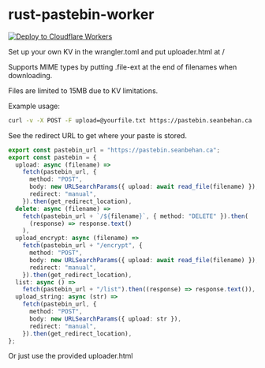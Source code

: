 # rust-pastebin-worker

[![Deploy to Cloudflare Workers](https://deploy.workers.cloudflare.com/button)](https://deploy.workers.cloudflare.com/?url=https://github.com/codebam/pastebin-worker)

Set up your own KV in the wrangler.toml and put uploader.html at /

Supports MIME types by putting .file-ext at the end of filenames when
downloading.

Files are limited to 15MB due to KV limitations.

Example usage:

```sh
curl -v -X POST -F upload=@yourfile.txt https://pastebin.seanbehan.ca
```

See the redirect URL to get where your paste is stored.

```typescript
export const pastebin_url = "https://pastebin.seanbehan.ca";
export const pastebin = {
  upload: async (filename) =>
    fetch(pastebin_url, {
      method: "POST",
      body: new URLSearchParams({ upload: await read_file(filename) }),
      redirect: "manual",
    }).then(get_redirect_location),
  delete: async (filename) =>
    fetch(pastebin_url + `/${filename}`, { method: "DELETE" }).then(
      (response) => response.text()
    ),
  upload_encrypt: async (filename) =>
    fetch(pastebin_url + "/encrypt", {
      method: "POST",
      body: new URLSearchParams({ upload: await read_file(filename) }),
      redirect: "manual",
    }).then(get_redirect_location),
  list: async () =>
    fetch(pastebin_url + "/list").then((response) => response.text()),
  upload_string: async (str) =>
    fetch(pastebin_url, {
      method: "POST",
      body: new URLSearchParams({ upload: str }),
      redirect: "manual",
    }).then(get_redirect_location),
};
```

Or just use the provided uploader.html

